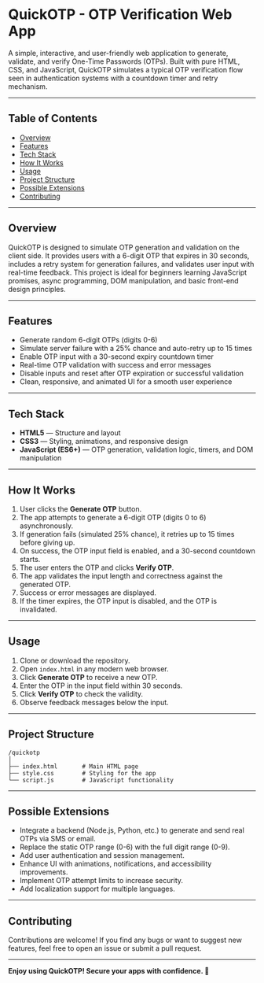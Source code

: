 
# QuickOTP - OTP Verification Web App

A simple, interactive, and user-friendly web application to generate, validate, and verify One-Time Passwords (OTPs). Built with pure HTML, CSS, and JavaScript, QuickOTP simulates a typical OTP verification flow seen in authentication systems with a countdown timer and retry mechanism.

---

## Table of Contents

- [Overview](#overview)  
- [Features](#features)  
- [Tech Stack](#tech-stack)  
- [How It Works](#how-it-works)  
- [Usage](#usage)  
- [Project Structure](#project-structure)  
- [Possible Extensions](#possible-extensions)  
- [Contributing](#contributing)    

---

## Overview

QuickOTP is designed to simulate OTP generation and validation on the client side. It provides users with a 6-digit OTP that expires in 30 seconds, includes a retry system for generation failures, and validates user input with real-time feedback. This project is ideal for beginners learning JavaScript promises, async programming, DOM manipulation, and basic front-end design principles.

---

## Features

- Generate random 6-digit OTPs (digits 0-6)
- Simulate server failure with a 25% chance and auto-retry up to 15 times
- Enable OTP input with a 30-second expiry countdown timer
- Real-time OTP validation with success and error messages
- Disable inputs and reset after OTP expiration or successful validation
- Clean, responsive, and animated UI for a smooth user experience

---

## Tech Stack

- **HTML5** — Structure and layout  
- **CSS3** — Styling, animations, and responsive design  
- **JavaScript (ES6+)** — OTP generation, validation logic, timers, and DOM manipulation  

---

## How It Works

1. User clicks the **Generate OTP** button.  
2. The app attempts to generate a 6-digit OTP (digits 0 to 6) asynchronously.  
3. If generation fails (simulated 25% chance), it retries up to 15 times before giving up.  
4. On success, the OTP input field is enabled, and a 30-second countdown starts.  
5. The user enters the OTP and clicks **Verify OTP**.  
6. The app validates the input length and correctness against the generated OTP.  
7. Success or error messages are displayed.  
8. If the timer expires, the OTP input is disabled, and the OTP is invalidated.

---

## Usage

1. Clone or download the repository.  
2. Open `index.html` in any modern web browser.  
3. Click **Generate OTP** to receive a new OTP.  
4. Enter the OTP in the input field within 30 seconds.  
5. Click **Verify OTP** to check the validity.  
6. Observe feedback messages below the input.  

---

## Project Structure

```
/quickotp
│
├── index.html       # Main HTML page  
├── style.css        # Styling for the app  
└── script.js        # JavaScript functionality  
```

---

## Possible Extensions

- Integrate a backend (Node.js, Python, etc.) to generate and send real OTPs via SMS or email.  
- Replace the static OTP range (0-6) with the full digit range (0-9).  
- Add user authentication and session management.  
- Enhance UI with animations, notifications, and accessibility improvements.  
- Implement OTP attempt limits to increase security.  
- Add localization support for multiple languages.

---

## Contributing

Contributions are welcome! If you find any bugs or want to suggest new features, feel free to open an issue or submit a pull request.

---


**Enjoy using QuickOTP! Secure your apps with confidence. 🔐**
